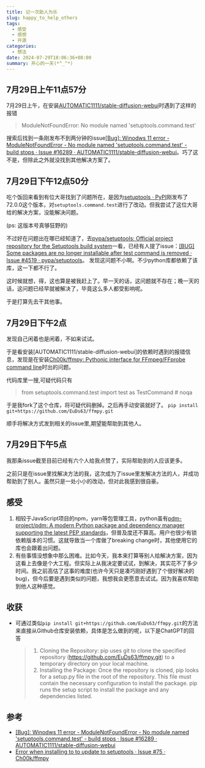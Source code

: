 ```yaml
---
title: 记一次助人为乐
slug: happy_to_help_others
tags:
  - 感受
  - 感想
  - 开源
categories:
  - 想法
date: 2024-07-29T18:06:36+08:00
summary: 开心的一天(*^_^*)
---
```

## 7月29日上午11点57分
7月29日上午，在安装[AUTOMATIC1111/stable-diffusion-webui](https://github.com/AUTOMATIC1111/stable-diffusion-webui )时遇到了这样的报错

> ModuleNotFoundError: No module named 'setuptools.command.test'

搜索后找到一条刚发布不到两分钟的issue[[Bug]: Winodws 11 error - ModuleNotFoundError - No module named 'setuptools.command.test' - build stops · Issue #16289 · AUTOMATIC1111/stable-diffusion-webui](https://github.com/AUTOMATIC1111/stable-diffusion-webui/issues/16289 )。巧了这不是，但除此之外就没找到其他解决方案了。

## 7月29日下午12点50分
吃个饭回来看到有位大哥找到了问题所在，是因为[setuptools · PyPI](https://pypi.org/project/setuptools/#history )刚发布了72.0.0这个版本，对`setuptools.command.test`进行了改动。但我尝试了这位大哥给的解决方案，没能解决问题。

(ps: 这版本号真够狂野的)

不过好在问题出在哪已经知道了，去[pypa/setuptools: Official project repository for the Setuptools build system](https://github.com/pypa/setuptools )一看，已经有人提了issue：[[BUG] Some packages are no longer installable after test command is removed · Issue #4519 · pypa/setuptools](https://github.com/pypa/setuptools/issues/4519 )。 发现这问题不小啊。不少python库都依赖了该库，这一下都不行了。 

这时候就想，得，这也算是被我赶上了。早一天的话，这问题就不存在；晚一天的话，这问题已经早就被解决了，毕竟这么多人都受影响呢。

于是打算先去干其他事。

## 7月29日下午2点 
发现自己闲着也是闲着，不如来试试。

于是看安装[AUTOMATIC1111/stable-diffusion-webui]的依赖时遇到的报错信息，发现是在安装[Ch00k/ffmpy: Pythonic interface for FFmpeg/FFprobe command line](https://github.com/Ch00k/ffmpy )时出的问题。

代码库里一搜,可疑代码只有
>from setuptools.command.test import test as TestCommand # noqa

于是我fork了这个仓库，将可疑代码删掉。之后再手动安装就好了。
`pip install git+https://github.com/EuDs63/ffmpy.git`

顺手将解决方式发到相关的issue里,期望能帮助到其他人。

## 7月29日下午5点
我那条issue截至目前已经有六个人给我点赞了，实际帮助到的人应该更多。

之前只是在issue里找解决方法的我，这次成为了issue里发解决方法的人，并成功帮助到了别人。虽然只是一处小小的改动，但对此我感到很自豪。

## 感受
1. 相较于JavaScript项目的npm，yarn等包管理工具，python虽有[pdm-project/pdm: A modern Python package and dependency manager supporting the latest PEP standards](https://github.com/pdm-project/pdm )，但普及度还不算高。用户也很少有锁依赖版本的习惯。这就导致当一个库做了breaking change时，其他使用它的库也会跟着出问题。
2. 有些事情没想象中那么困难。比如今天，我本来打算等别人给解决方案，因为这看上去像是个大工程。但实际上从我决定要试试，到解决，其实花不了多少时间。我之前高估了这事的难度(也许今天只是凑巧刚好遇到了个很好解决的bug)，但今后要是遇到类似的问题，我想我会更愿意去试试。因为我喜欢帮助到他人这种感觉。

## 收获
- 可通过类似`pip install git+https://github.com/EuDs63/ffmpy.git`的方法来直接从Github仓库安装依赖，具体是怎么做到的呢，以下是ChatGPT的回答
  >1. Cloning the Repository: pip uses git to clone the specified repository (https://github.com/EuDs63/ffmpy.git) to a temporary directory on your local machine.
  >2. Installing the Package: Once the repository is cloned, pip looks for a setup.py file in the root of the repository. This file must contain the necessary configuration to install the package. pip runs the setup script to install the package and any dependencies listed.

## 参考
- [[Bug]: Winodws 11 error - ModuleNotFoundError - No module named 'setuptools.command.test' - build stops · Issue #16289 · AUTOMATIC1111/stable-diffusion-webui](https://github.com/AUTOMATIC1111/stable-diffusion-webui/issues/16289 )
- [Error when installing to to update to setuptools · Issue #75 · Ch00k/ffmpy](https://github.com/Ch00k/ffmpy/issues/75 )